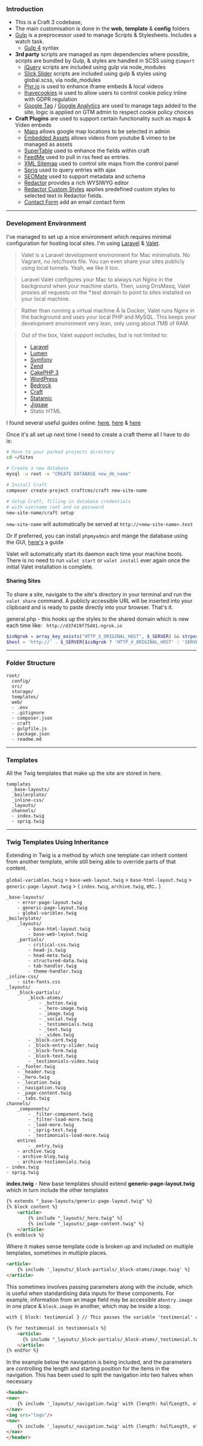 ### Introduction
- This is a Craft 3 codebase,
- The main customisation is done in the **web**, **template** & **config** folders
- [Gulp](https://gulpjs.com/) is a preprocessor used to manage Scripts & Stylesheets. Includes a watch task.
    - [Gulp 4](https://codeburst.io/switching-to-gulp-4-0-271ae63530c0) syntax
- **3rd party** scripts are managed as npm dependencies where possible, scripts are bundled by Gulp, & styles are handled in SCSS using ``@import``
    - [jQuery](https://jquery.com/) scripts are included using gulp via node_modules 
    - [Slick Slider](https://kenwheeler.github.io/slick/) scripts are included using gulp & styles using global.scss, via node_modules
    - [Plyr.io](https://plyr.io/) is used to enhance iframe embeds & local videos
    - [Ihavecookies](https://github.com/ketanmistry/ihavecookies) is used to allow users to control cookie policy inline with GDPR regulation
    - [Google Tag](https://tagmanager.google.com/#/home) / [Google Analytics](https://analytics.google.com/analytics/web/#/p258171687/reports/defaulthome) are used to manage tags added to the site, logic is applied on GTM admin to respect cookie policy choices
- **Craft Plugins** are used to support certain functionality such as maps & Video embeds
    - [Maps](https://plugins.craftcms.com/simplemap) allows google map locations to be selected in admin
    - [Embedded Assets](https://plugins.craftcms.com/embeddedassets) allows videos from youtube & vimeo to be managed as assets
    - [SuperTable](https://plugins.craftcms.com/super-table) used to enhance the fields within craft
    - [FeedMe](https://plugins.craftcms.com/feed-me) used to pull in rss feed as entries.
    - [XML Sitemap](https://plugins.craftcms.com/sitemap) used to control site maps from the control panel
    - [Sprig](https://plugins.craftcms.com/sprig) used to query entries with ajax
    - [SEOMate](https://plugins.craftcms.com/seomate) used to support metadata and schema
    - [Redactor](https://plugins.craftcms.com/redactor) provides a rich WYSIWYG editor
    - [Redactor Custom Styles](https://plugins.craftcms.com/redactor-custom-styles) applies predefined custom styles to selected text in Redactor fields.
    - [Contact Form](https://plugins.craftcms.com/contact-form) add an email contact form

---
### Development Environment
I've managed to set up a nice environment which requires minimal configuration for hosting local sites. I'm using [Laravel](https://laravel.com/) & [Valet](https://laravel.com/docs/8.x/valet).

> Valet is a Laravel development environment for Mac minimalists. No Vagrant, no /etc/hosts file. You can even share your sites publicly using local tunnels. Yeah, we like it too.

> Laravel Valet configures your Mac to always run Nginx in the background when your machine starts. Then, using DnsMasq, Valet proxies all requests on the *.test domain to point to sites installed on your local machine.

> Rather than running a virtual machine Ã  la Docker, Valet runs Nginx in the background and uses your local PHP and MySQL. This keeps your development environment very lean, only using about 7MB of RAM.

> Out of the box, Valet support includes, but is not limited to:
> - [Laravel](https://laravel.com)
> - [Lumen](https://lumen.laravel.com)
> - [Symfony](https://symfony.com)
> - [Zend](https://framework.zend.com)
> - [CakePHP 3](https://cakephp.org)
> - [WordPress](https://wordpress.org)
> - [Bedrock](https://roots.io/bedrock/)
> - [Craft](https://craftcms.com)
> - [Statamic](https://statamic.com)
> - [Jigsaw](http://jigsaw.tighten.co)
> - Static HTML

I found several useful guides online: [here](https://dev.to/pixleight/local-craft-cms-development-with-laravel-valet-27f8), [here](https://medium.com/@jalendport/running-craft-cms-3-on-laravel-valet-6df61e5193fd) & [here](https://bymayo.co.uk/writing/installing-laravel-valet-for-craft-cms)

Once it's all set up next time I need to create a craft theme all I have to do is:
````bash
# Move to your parked projects directory
cd ~/Sites

# Create a new database
mysql -u root -e "CREATE DATABASE new_db_name"

# Install Craft
composer create-project craftcms/craft new-site-name

# Setup Craft, filling in database credentials
# with username root and no password
new-site-name/craft setup
````
``new-site-name`` will automatically be served at ``http://<new-site-name>.test``

Or if preferred, you can install ``phpmyadmin`` and mange the database using the GUI, [here's](https://thepoweruser.wordpress.com/2018/11/22/how-to-set-up-and-use-phpmyadmin-with-laravel-valet/) a guide

Valet will automatically start its daemon each time your machine boots. There is no need to run ``valet start`` or ``valet install`` ever again once the initial Valet installation is complete.

#### Sharing Sites
To share a site, navigate to the site's directory in your terminal and run the ``valet share`` command. A publicly accessible URL will be inserted into your clipboard and is ready to paste directly into your browser. That's it.

general.php - this hooks up the styles to the shared domain which is new each time like: ``  http://d37419f75d41.ngrok.io ``
```php
$isNgrok = array_key_exists("HTTP_X_ORIGINAL_HOST", $_SERVER) && strpos($_SERVER["HTTP_X_ORIGINAL_HOST"], "ngrok");
$host = 'http://' . $_SERVER[$isNgrok ? 'HTTP_X_ORIGINAL_HOST' : 'SERVER_NAME'] . '/';
```
---

### Folder Structure
```text
root/
  config/ 
  src/
  storage/
  templates/
  web/
  - .env
  - .gitignore
  - composer.json
  - craft
  - gulpfile.js
  - package.json
  - readme.md
```
---
### Templates
All the Twig templates that make up the site are stored in here.
```text
templates
  _base-layouts/
  _boilerplate/
  _inline-css/
  _layouts/
  channels/
  - index.twig
  - sprig.twig
```
---
### Twig Templates Using Inheritance
Extending in Twig is a method by which one template can inherit content from another template, while still being able to override parts of that content.

``global-variables.twig`` > ``base-web-layout.twig`` > ``base-html-layout.twig`` > ``generic-page-layout.twig`` > ( ``index.twig``, ``archive.twig``, etc.. )

```text
_base-layouts/
    - error-page-layout.twig
    - generic-page-layout.twig
    - global-varibles.twig
_boilerplate/
    _layouts/
        - base-html-layout.twig
        - base-web-layout.twig
    _partials/
        - critical-css.twig
        - head-js.twig
        - head-meta.twig
        - structured-data.twig
        - tab-handler.twig
        - theme-handler.twig
_inline-css/
    - site-fonts.css
_layouts/
    _block-partials/
        _block-atoms/
            - _button.twig
            - _hero-image.twig
            - _image.twig
            - _social.twig
            - _testimonials.twig
            - _text.twig
            - _video.twig
        - _block-card.twig
        - _block-entry-slider.twig
        - _block-form.twig
        - _block-text.twig
        - _testimonials-video.twig
    - _footer.twig
    - _header.twig
    - _hero.twig
    - _location.twig
    - _navigation.twig
    - _page-content.twig
    - _tabs.twig
channels/
    _components/
        - _filter-component.twig
        - _filter-load-more.twig
        - _load-more.twig
        - _sprig-test.twig
        - _testimonials-load-more.twig
    entires
        - _entry.twig
    - archive.twig
    - archive-blog.twig
    - archive-testimonials.twig
- index.twig
- sprig.twig
```
**index.twig** - New base templates should extend **generic-page-layout.twig** which in turn include the other templates
````html
{% extends "_base-layouts/generic-page-layout.twig" %}
{% block content %}
    <article>
        {% include "_layouts/_hero.twig" %}
        {% include "_layouts/_page-content.twig" %}
    </article>
{% endblock %}
````
Where it makes sense template code is broken up and included on multiple templates, sometimes in multiple places.
```html
<article>
    {% include '_layouts/_block-partials/_block-atoms/image.twig' %}
</article>
```
This sometimes involves passing parameters along with the include, which is useful when standardising data inputs for these components. For example, information from an image field  may be accessible at``entry.image`` in one place & ``block.image`` in another, which may be inside a loop.
```html
with { block: testimonial } // This passes the variable 'testimonial' as 'block'
```
```html
{% for testimonial in testimonials %}
    <article>
      {% include "_layouts/_block-partials/_block-atoms/_testimonial.twig" with {block:testimonial} %}
    </article>  
{% endfor %}
```
In the example below the navigation is being included, and the parameters are controlling the length and starting position for the items in the navigation. This has been used to split the navigation into two halves when necessary
```html
<header>
<nav>
    {% include '_layouts/_navigation.twig' with {length: halfLength, offset: 0} %}
</nav>
<img src="logo"/>
<nav>
    {% include '_layouts/_navigation.twig' with {length: halfLength, offset: halfLength} %}
</nav>
</header>
```
